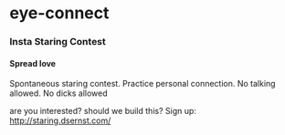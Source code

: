 eye-connect
===========

### Insta Staring Contest
#### Spread love

Spontaneous staring contest. Practice personal connection. No talking allowed. No dicks allowed

are you interested? should we build this? Sign up: http://staring.dsernst.com/
